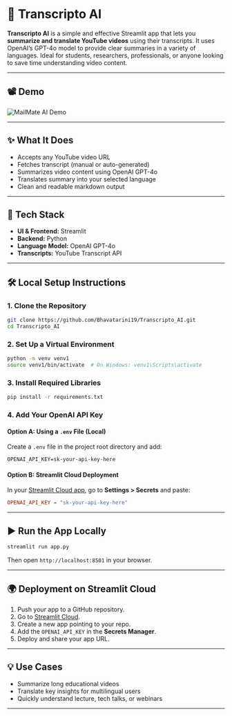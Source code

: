 # 📝 Transcripto AI

**Transcripto AI** is a simple and effective Streamlit app that lets you **summarize and translate YouTube videos** using their transcripts. It uses OpenAI’s GPT-4o model to provide clear summaries in a variety of languages. Ideal for students, researchers, professionals, or anyone looking to save time understanding video content.

---

## 📽️ Demo

![MailMate AI Demo](assets/transcriptoAIDemo.gif)

---

## ✨ What It Does

- Accepts any YouTube video URL
- Fetches transcript (manual or auto-generated)
- Summarizes video content using OpenAI GPT-4o
- Translates summary into your selected language
- Clean and readable markdown output

---

## 🧰 Tech Stack

- **UI & Frontend:** Streamlit
- **Backend:** Python
- **Language Model:** OpenAI GPT-4o
- **Transcripts:** YouTube Transcript API

---

## 🛠️ Local Setup Instructions

### 1. Clone the Repository

```bash
git clone https://github.com/Bhavatarini19/Transcripto_AI.git
cd Transcripto_AI
```

### 2. Set Up a Virtual Environment

```bash
python -m venv venv1
source venv1/bin/activate  # On Windows: venv1\Scripts\activate
```

### 3. Install Required Libraries

```bash
pip install -r requirements.txt
```

### 4. Add Your OpenAI API Key

#### Option A: Using a `.env` File (Local)

Create a `.env` file in the project root directory and add:

```env
OPENAI_API_KEY=sk-your-api-key-here
```

#### Option B: Streamlit Cloud Deployment

In your [Streamlit Cloud app](https://streamlit.io/cloud), go to **Settings > Secrets** and paste:

```toml
OPENAI_API_KEY = "sk-your-api-key-here"
```

---

## ▶️ Run the App Locally

```bash
streamlit run app.py
```

Then open `http://localhost:8501` in your browser.

---

## 🌍 Deployment on Streamlit Cloud

1. Push your app to a GitHub repository.
2. Go to [Streamlit Cloud](https://streamlit.io/cloud).
3. Create a new app pointing to your repo.
4. Add the `OPENAI_API_KEY` in the **Secrets Manager**.
5. Deploy and share your app URL.

---

## 💡 Use Cases

- Summarize long educational videos
- Translate key insights for multilingual users
- Quickly understand lecture, tech talks, or webinars

---
